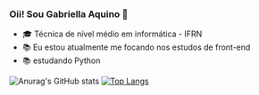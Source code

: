### Oii! Sou Gabriella Aquino 👋

<!--
**Gabriella-Aquino/Gabriella-Aquino** is a ✨ _special_ ✨ repository because its `README.md` (this file) appears on your GitHub profile. -->

- 🎓 Técnica de nível médio em informática - IFRN
- 📚 Eu estou atualmente me focando nos estudos de front-end 
- 📚 estudando Python

![Anurag's GitHub stats](https://github-readme-stats.vercel.app/api?username=Gabriella-Aquino&show_icons=true&theme=radical)
[![Top Langs](https://github-readme-stats.vercel.app/api/top-langs/?username=Gabriella-Aquino&layout=compact&theme=radical)](https://github.com/anuraghazra/github-readme-stats)


